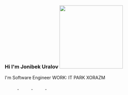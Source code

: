 ### Hi I'm Jonibek Uralov <img src="https://media0.giphy.com/media/TFPdmm3rdzeZ0kP3zG/giphy.webp?cid=790b7611cw75ix3s3jj9swjweg0grcp6k1r851guk05qvcuw&ep=v1_gifs_search&rid=giphy.webp&ct=g" width="200px">

I'm Software Engineer 
WORK: IT PARK XORAZM

<a href='https://www.youtube.com/@jonibek_dev'>
 <img scr="https://cdn-icons-png.flaticon.com/256/1384/1384060.png" width="40px">
</a>
<a href='https://www.linkedin.com/in/jonibekuralov/'>
 <img scr="https://cdn1.iconfinder.com/data/icons/logotypes/32/circle-linkedin-512.png" width="40px">
</a>
<a href='https://t.me/jonibek_devv'>
 <img scr="https://upload.wikimedia.org/wikipedia/commons/thumb/8/82/Telegram_logo.svg/2048px-Telegram_logo.svg.png" width="40px">
</a>
<a href='https://www.instagram.com/jonibek.dev'>
 <img scr="https://upload.wikimedia.org/wikipedia/commons/thumb/a/a5/Instagram_icon.png/768px-Instagram_icon.png" width="40px">
</a>
